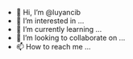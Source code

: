 - 👋 Hi, I’m @luyancib
- 👀 I’m interested in ...
- 🌱 I’m currently learning ...
- 💞️ I’m looking to collaborate on ...
- 📫 How to reach me ...

<!---
luyancib/luyancib is a ✨ special ✨ repository because its `README.md` (this file) appears on your GitHub profile.
You can click the Preview link to take a look at your changes.
--->
